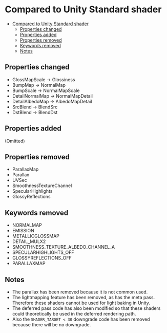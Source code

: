 # Compared to Unity Standard shader

- [Compared to Unity Standard shader](#compared-to-unity-standard-shader)
  - [Properties changed](#properties-changed)
  - [Properties added](#properties-added)
  - [Properties removed](#properties-removed)
  - [Keywords removed](#keywords-removed)
  - [Notes](#notes)

## Properties changed
- GlossMapScale -> Glossiness
- BumpMap -> NormalMap
- BumpScale -> NormalMapScale
- DetailNormalMap -> NormalMapDetail
- DetailAlbedoMap -> AlbedoMapDetail
- SrcBlend -> BlendSrc
- DstBlend -> BlendDst

## Properties added
(Omitted)

## Properties removed
- ParallaxMap
- Parallax
- UVSec
- SmoothnessTextureChannel
- SpecularHighlights
- GlossyReflections

## Keywords removed
- NORMALMAP
- EMISSION
- METALLICGLOSSMAP
- DETAIL_MULX2
- SMOOTHNESS_TEXTURE_ALBEDO_CHANNEL_A
- SPECULARHIGHLIGHTS_OFF
- GLOSSYREFLECTIONS_OFF
- PARALLAXMAP

## Notes
- The parallax has been removed because it is not common used.
- The lightmapping feature has been removed, as has the meta pass. Therefore these shaders cannot be used for light baking in Unity.
- The deferred pass code has also been modified so that these shaders could theoretically be used in the deferred rendering path.
- Also the `SHADER_TARGET < 30` downgrade code has been removed because there will be no downgrade.
